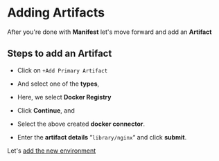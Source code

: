 # Adding Artifacts

After you're done with **Manifest** let's move forward and add an **Artifact**

## Steps to add an Artifact


- Click on `+Add Primary Artifact`

- And select one of the **types**,

- Here, we select **Docker Registry**

- Click **Continue**, and

- Select the above created **docker connector**.

- Enter the **artifact details** “`library/nginx`“ and click **submit**.

Let's [add the new environment](docs/project/AddEnvironment.md)
